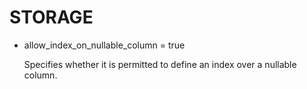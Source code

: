 # STORAGE<a name="EN-US_TOPIC_0257867374"></a>

-   allow\_index\_on\_nullable\_column = true

    Specifies whether it is permitted to define an index over a nullable column.



